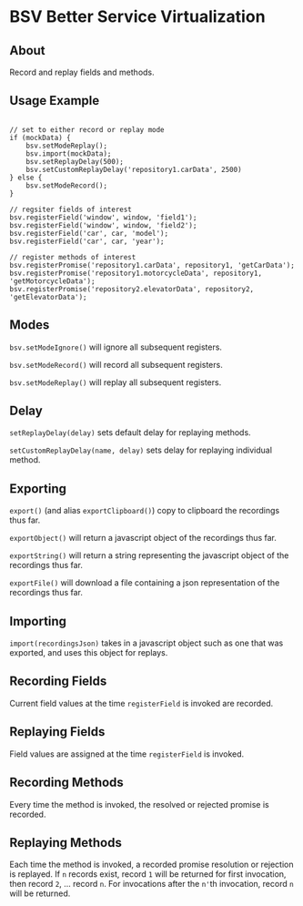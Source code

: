 # BSV Better Service Virtualization

## About

Record and replay fields and methods.

## Usage Example

```

// set to either record or replay mode
if (mockData) {
    bsv.setModeReplay();
    bsv.import(mockData);
    bsv.setReplayDelay(500);
    bsv.setCustomReplayDelay('repository1.carData', 2500)
} else {
    bsv.setModeRecord();
}

// regsiter fields of interest
bsv.registerField('window', window, 'field1');
bsv.registerField('window', window, 'field2');
bsv.registerField('car', car, 'model');
bsv.registerField('car', car, 'year');

// register methods of interest
bsv.registerPromise('repository1.carData', repository1, 'getCarData');
bsv.registerPromise('repository1.motorcycleData', repository1, 'getMotorcycleData');
bsv.registerPromise('repository2.elevatorData', repository2, 'getElevatorData');

```

## Modes

`bsv.setModeIgnore()` will ignore all subsequent registers.

`bsv.setModeRecord()` will record all subsequent registers.

`bsv.setModeReplay()` will replay all subsequent registers.

## Delay

`setReplayDelay(delay)` sets default delay for replaying methods. 

`setCustomReplayDelay(name, delay)` sets delay for replaying individual method. 

## Exporting

`export()` (and alias `exportClipboard()`) copy to clipboard the recordings thus far.

`exportObject()` will return a javascript object of the recordings thus far.

`exportString()` will return a string representing the javascript object of the recordings thus far.

`exportFile()` will download a file containing a json representation of the recordings thus far.

## Importing

`import(recordingsJson)` takes in a javascript object such as one that was exported, and uses this object for replays.

## Recording Fields

Current field values at the time `registerField` is invoked are recorded.

## Replaying Fields

Field values are assigned at the time `registerField` is invoked.

## Recording Methods

Every time the method is invoked, the resolved or rejected promise is recorded.

## Replaying Methods

Each time the method is invoked, a recorded promise resolution or rejection is replayed. If `n` records exist, record `1` will be returned  for first invocation, then record `2`, ... record `n`. For invocations after the `n'`th invocation, record `n` will be returned.